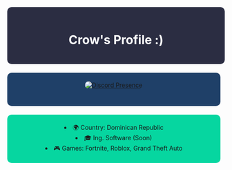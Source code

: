 <div align="center" style="background-color:#2b2d42; color:white; padding:20px; border-radius:10px;">
  <h1>Crow's Profile :)</h1>
</div>
<div align="center" style="background-color:#1f4068; padding:20px; border-radius:10px; margin-top:20px; width: 90%; max-width: 600px;">
  <a href="https://discord.com/users/581904192650870785">
    <img src="https://lanyard.cnrad.dev/api/581904192650870785?showDisplayName=true&theme=dark&hideDiscrim=false&idleMessage=Simplemente%20nada..." alt="Discord Presence" style="margin-bottom: 20px; border-radius:10px;">
  </a>
</div>
<div align="center" style="background-color:#06d6a0; padding:20px; border-radius:10px; margin-top:20px; width: 90%; max-width: 600px;">
    <li>🌍 Country: Dominican Republic</li>
    <li>🎓 Ing. Software (Soon)</li>
    <li>🎮 Games: Fortnite, Roblox, Grand Theft Auto</li>
<div>  
